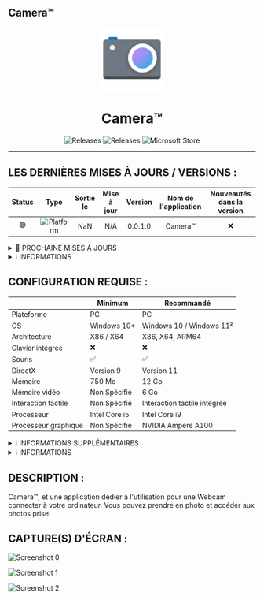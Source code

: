 ## Camera™

<p align="center">
  <img width="128" align="center" src="https://github.com/SIDL-C0R0RATI0N/Camera/blob/main/assets/logo/logo.png">
</p>
<h1 align="center">
  Camera™
</h1>
<p align="center">
  <a style="text-decoration:none" href="https://github.com/SIDL-C0R0RATI0N/Camera">
    <img src="https://img.shields.io/github/package-json/v/SIDL-C0R0RATI0N/Camera?label=VERSION&style=for-the-badge" alt="Releases" />
  </a>
  <a style="text-decoration:none" href="https://github.com/SIDL-C0R0RATI0N/Camera/releases">
    <img src="https://img.shields.io/github/v/release/SIDL-C0R0RATI0N/Camera?include_prereleases&sort=date&style=for-the-badge" alt="Releases" />
  </a>
  <a style="text-decoration:none" href="https://www.microsoft.com/store/apps/9N56B40F1W05">
    <img src="https://img.shields.io/badge/Microsoft%20Store-blue?style=for-the-badge&logo=microsoft" alt="Microsoft Store" />
  </a>
</p>

***

## LES DERNIÈRES MISES À JOURS / VERSIONS :
| Status | Type | Sortie le | Mise à jour | Version | Nom de l'application | Nouveautés dans la version |
|:-:|:-:|:-:|:-:|:-:|:-:|:-:|
| 🟢 | <img src="https://img.shields.io/badge/UWP-orange.svg?style=for-the-badge" alt="Platform" /> | NaN | N/A | 0.0.1.0 | Camera™ | :x: |

<details><summary>🔁 PROCHAINE MISES À JOURS</summary>
  <p>

  | Status | Version | Date | Plateform | Nom de l'application | Correctif / Ajouts |
  | ------ | ------- | ---- | --------- | -------------------- | ------------------ |
  | 🟠 | NaN | NaN | <img src="https://img.shields.io/badge/UWP-orange.svg?style=for-the-badge" alt="Platform" /> | Camera™ | NaN |

  > [A] = _Ajouts_ | [C] = _Correctif_
  </p>
</details>
                                                                                             
<details><summary>ℹ INFORMATIONS</summary>
  <p>
    
  > 🟢 = _Disponible_ | 🟠 = _En développement_ | 🔴 = _Indisponible_ 
    
  </p>
</details>

## CONFIGURATION REQUISE :

  |            | Minimum | Recommandé |
  | ---------- | ------- | ---------- |
  | Plateforme | PC | PC |
  | OS | Windows 10* | Windows 10 / Windows 11² |
  | Architecture | X86 / X64 | X86, X64, ARM64 |
  | Clavier intégrée | ❌ | ❌ |
  | Souris | ✅ | ✅ |
  | DirectX | Version 9 | Version 11 |
  | Mémoire | 750 Mo | 12 Go |
  | Mémoire vidéo | Non Spécifié | 6 Go |
  | Interaction tactile | Non Spécifié | Interaction tactile intégrée |
  | Processeur | Intel Core i5 | Intel Core i9 |
  | Processeur graphique | Non Spécifié | NVIDIA Ampere A100 |

                                                                                             
  <details><summary>ℹ INFORMATIONS SUPPLÉMENTAIRES</summary>
  <p>

  ## INFORMATIONS SUPPLÉMENTAIRES

  | Développé par | <a target="_blank" href="https://sidl-corporation.fr/">SIDL CORPORATION</a> |
  |:-:|:-:|
  | Publié par | <a target="_blank" href="https://apps.microsoft.com/store/search?publisher=SIDL%20CORPORATION">SIDL CORPORATION</a> |
  | Date de sortie | NaN |
  | Mise à jour | NaN |
  | Catégorie | NaN |
  | Taille approximative | NaN Mo |
  | Langues prises en charge | Anglais, Français |
  | Version | 0.0.0.1 |

  </p>
  </details>
                                                                                             
  <details><summary>ℹ INFORMATIONS</summary>
  <p>

  > (* : Windows 10 version 18362.0 ou supérieure).<br/>
  > (² : L'application peut-être compatible sur Windows 11, mes jamais testé par le développeur). 
  </p>
  </details>

## DESCRIPTION :

Camera™, et une application dédier à l'utilisation pour une Webcam connecter à votre ordinateur. Vous pouvez prendre en photo et accéder aux photos prise.

## CAPTURE(S) D'ÉCRAN :

  ![Screenshot 0](...)
  
  ![Screenshot 1](...)
  
  ![Screenshot 2](...)
